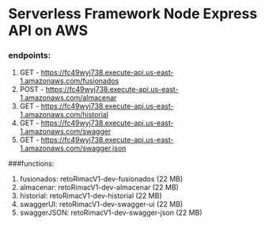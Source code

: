 <!--
title: 'Serverless Framework Node Express API service backed by DynamoDB on AWS'
description: 'This template demonstrates how to develop and deploy a simple Node Express API service backed by DynamoDB running on AWS Lambda using the Serverless Framework.'
layout: Doc
framework: v4
platform: AWS
language: nodeJS
priority: 1
authorLink: 'https://github.com/serverless'
authorName: 'Serverless, Inc.'
authorAvatar: 'https://avatars1.githubusercontent.com/u/13742415?s=200&v=4'
-->

# Serverless Framework Node Express API on AWS

### endpoints:

  1. GET - https://fc49wyj738.execute-api.us-east-1.amazonaws.com/fusionados
  2. POST - https://fc49wyj738.execute-api.us-east-1.amazonaws.com/almacenar
  3. GET - https://fc49wyj738.execute-api.us-east-1.amazonaws.com/historial
  4. GET - https://fc49wyj738.execute-api.us-east-1.amazonaws.com/swagger
  5. GET - https://fc49wyj738.execute-api.us-east-1.amazonaws.com/swagger.json
  
###functions:

  1. fusionados: retoRimacV1-dev-fusionados (22 MB)
  2. almacenar: retoRimacV1-dev-almacenar (22 MB)
  3. historial: retoRimacV1-dev-historial (22 MB)
  4. swaggerUI: retoRimacV1-dev-swagger-ui (22 MB)
  4. swaggerJSON: retoRimacV1-dev-swagger-json (22 MB)


